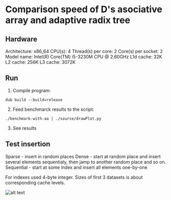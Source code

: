 # Comparison speed of D's asociative array and adaptive radix tree

## Hardware

Architecture:          x86_64
CPU(s):                4
Thread(s) per core:    2
Core(s) per socket:    2
Model name:            Intel(R) Core(TM) i5-3230M CPU @ 2.60GHz
L1d cache:             32K
L2 cache:              256K
L3 cache:              3072K

## Run

1. Compile program:
```
dub build --build=release
```
2. Feed benchmarck results to the script:
```
./benchmark-with-aa | ./source/drawPlot.py
```
3. See results

## Test insertion

Sparse - insert in random places
Dense - start at random place and insert several elements sequentialy, then jamp to another random place and so on.
Sequential - start at some index and insert all elements one-by-one

For indexes used 4-byte integer. Sizes of first 3 datasets is about corresponding cache levels.

![alt text](https://github.com/Iakh/d-art-containers/benchmark-with-aa/figure_1.png)
